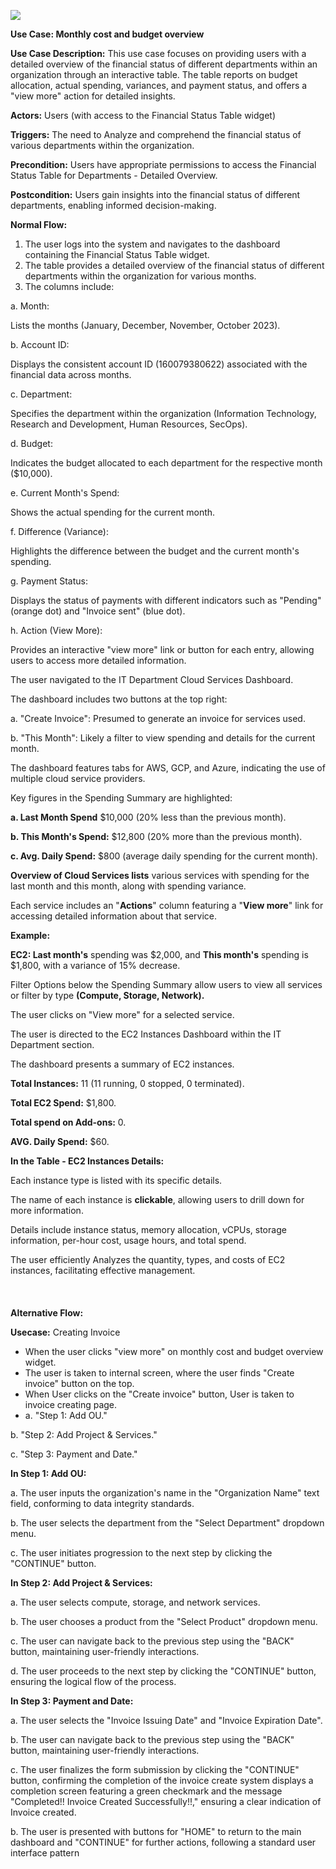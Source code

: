 ﻿![](Aspose.Words.488cba7a-e4bb-445b-b5ea-fb309caac72b.001.png)

**Use Case: Monthly cost and budget overview** 

**Use Case Description:** This use case focuses on providing users with a detailed overview of the financial status of different departments within an organization through an interactive table. The table reports on budget allocation, actual spending, variances, and payment status, and offers a "view more" action for detailed insights.

**Actors:** Users (with access to the Financial Status Table widget)

**Triggers:**  The need to Analyze and comprehend the financial status of various departments within the organization.

**Precondition:** Users have appropriate permissions to access the Financial Status Table for Departments - Detailed Overview.

**Postcondition:** Users gain insights into the financial status of different departments, enabling informed decision-making.

**Normal Flow:**

1. The user logs into the system and navigates to the dashboard containing the Financial Status Table widget.
1. The table provides a detailed overview of the financial status of different departments within the organization for various months.
1. The columns include:

a. Month:

Lists the months (January, December, November, October 2023).

b. Account ID:

Displays the consistent account ID (160079380622) associated with the financial data across months.

c. Department:

Specifies the department within the organization (Information Technology, Research and Development, Human Resources, SecOps).

d. Budget:

Indicates the budget allocated to each department for the respective month ($10,000).

e. Current Month's Spend:

Shows the actual spending for the current month.

f. Difference (Variance):

Highlights the difference between the budget and the current month's spending.

g. Payment Status:

Displays the status of payments with different indicators such as "Pending" (orange dot) and "Invoice sent" (blue dot).

h. Action (View More):

Provides an interactive "view more" link or button for each entry, allowing users to access more detailed information.


The user navigated to the IT Department Cloud Services Dashboard.

The dashboard includes two buttons at the top right:

a. "Create Invoice": Presumed to generate an invoice for services used.

b. "This Month": Likely a filter to view spending and details for the current month.

The dashboard features tabs for AWS, GCP, and Azure, indicating the use of multiple cloud service providers.

Key figures in the Spending Summary are highlighted:

**a. Last Month Spend** $10,000 (20% less than the previous month).

**b. This Month's Spend:** $12,800 (20% more than the previous month).

**c. Avg. Daily Spend:** $800 (average daily spending for the current month).

**Overview of Cloud Services lists** various services with spending for the last month and this month, along with spending variance.

Each service includes an "**Actions**" column featuring a "**View more**" link for accessing detailed information about that service.

**Example:**

**EC2: Last month's** spending was $2,000, and **This month's** spending is $1,800, with a variance of 15% decrease.

Filter Options below the Spending Summary allow users to view all services or filter by type **(Compute, Storage, Network).**







The user clicks on "View more" for a selected service.

The user is directed to the EC2 Instances Dashboard within the IT Department section.

The dashboard presents a summary of EC2 instances. 

**Total Instances:** 11 (11 running, 0 stopped, 0 terminated).

**Total EC2 Spend:** $1,800.

**Total spend on Add-ons:** 0.

**AVG. Daily Spend:** $60.

**In the Table - EC2 Instances Details:**

Each instance type is listed with its specific details.

The name of each instance is **clickable**, allowing users to drill down for more information.

Details include instance status, memory allocation, vCPUs, storage information, per-hour cost, usage hours, and total spend.

The user efficiently Analyzes the quantity, types, and costs of EC2 instances, facilitating effective management.
<br>
<br>
<br>
<br>
**Alternative Flow:**

**Usecase:** Creating Invoice
- When the user clicks "view more" on monthly cost and budget overview widget.
- The user is taken to internal screen, where the user finds "Create invoice" button on the top.
- When User clicks on the "Create invoice" button, User is taken to invoice creating page.
- a. "Step 1: Add OU."

b. "Step 2: Add Project & Services."

c. "Step 3: Payment and Date."

**In Step 1: Add OU:**

a. The user inputs the organization's name in the "Organization Name" text field, conforming to data integrity standards.

b. The user selects the department from the "Select Department" dropdown menu.

c. The user initiates progression to the next step by clicking the "CONTINUE" button.

**In Step 2: Add Project & Services:**

a. The user selects compute, storage, and network services.

b. The user chooses a product from the "Select Product" dropdown menu.

c. The user can navigate back to the previous step using the "BACK" button, maintaining user-friendly interactions.

d. The user proceeds to the next step by clicking the "CONTINUE" button, ensuring the logical flow of the process.

**In Step 3: Payment and Date:**

a. The user selects the "Invoice Issuing Date" and "Invoice Expiration Date".

b. The user can navigate back to the previous step using the "BACK" button, maintaining user-friendly interactions.

c. The user finalizes the form submission by clicking the "CONTINUE" button, confirming the completion of the invoice create system displays a completion screen featuring a green checkmark and the message "Completed!! Invoice Created Successfully!!," ensuring a clear indication of Invoice created. 

b. The user is presented with buttons for "HOME" to return to the main dashboard and "CONTINUE" for further actions, following a standard user interface pattern







